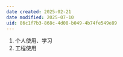 ```yaml
---
date created: 2025-02-21
date modified: 2025-07-10
uid: 86c1f7b3-868c-4d08-b049-4b74fe549e89
---
```

1. 个人使用、学习
2. 工程使用
